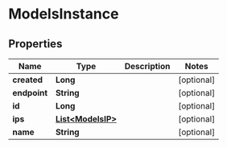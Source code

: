 
# ModelsInstance

## Properties
Name | Type | Description | Notes
------------ | ------------- | ------------- | -------------
**created** | **Long** |  |  [optional]
**endpoint** | **String** |  |  [optional]
**id** | **Long** |  |  [optional]
**ips** | [**List&lt;ModelsIP&gt;**](ModelsIP.md) |  |  [optional]
**name** | **String** |  |  [optional]



